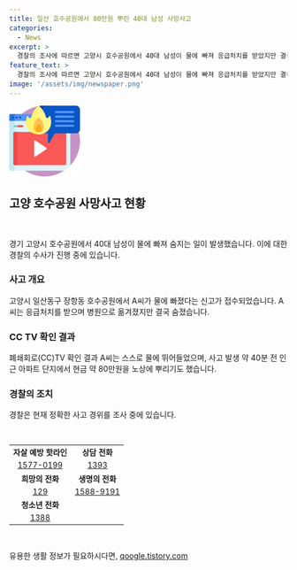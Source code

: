 ```yaml
---
title: 일산 호수공원에서 80만원 뿌린 40대 남성 사망사고
categories:
  - News
excerpt: >
  경찰의 조사에 따르면 고양시 호수공원에서 40대 남성이 물에 빠져 응급처치를 받았지만 결국 숨지는 사건이 발생했다. 남성은 스스로 물에 뛰어들었으며, 사고 발생 전에는 현금을 노상에 뿌린 것으로 확인됐다. 경찰은 사고 경위를 조사 중에 있으며, 자살 예방을 위한 상담 전화번호도 안내되었다. (요약 : 148자)
feature_text: >
  경찰의 조사에 따르면 고양시 호수공원에서 40대 남성이 물에 빠져 응급처치를 받았지만 결국 숨지는 사건이 발생했다. 남성은 스스로 물에 뛰어들었으며, 사고 발생 전에는 현금을 노상에 뿌린 것으로 확인됐다. 경찰은 사고 경위를 조사 중에 있으며, 자살 예방을 위한 상담 전화번호도 안내되었다. (요약 : 148자)
image: '/assets/img/newspaper.png'
---
```


<p><img src="/assets/img/news.png" alt="rentncar 속보" /></p>

<h2 data-ke-size="size26">고양 호수공원 사망사고 현황</h2>

<p data-ke-size="size16">&nbsp;</p>

<p>경기 고양시 호수공원에서 40대 남성이 물에 빠져 숨지는 일이 발생했습니다. 이에 대한 경찰의 수사가 진행 중에 있습니다. </p>

<h3>사고 개요</h3>

<p data-ke-size="size16">고양시 일산동구 장항동 호수공원에서 A씨가 물에 빠졌다는 신고가 접수되었습니다. A씨는 응급처치를 받으며 병원으로 옮겨졌지만 결국 숨졌습니다. </p>

<h3>CC TV 확인 결과</h3>

<p data-ke-size="size16">폐쇄회로(CC)TV 확인 결과 A씨는 스스로 물에 뛰어들었으며, 사고 발생 약 40분 전 인근 아파트 단지에서 현금 약 80만원을 노상에 뿌리기도 했습니다. </p>

<h3>경찰의 조치</h3>

<p data-ke-size="size16">경찰은 현재 정확한 사고 경위를 조사 중에 있습니다. </p>

<p data-ke-size="size16">&nbsp;</p>

<table>
<tbody>
<tr>
<td style="text-align: center; height: 17px;"><b>자살 예방 핫라인</b></td>
<td style="text-align: center; height: 17px;"><b>상담 전화</b></td>
</tr>
<tr>
<td style="text-align: center; height: 17px;"><a href="tel:1577-0199">1577-0199</a></td>
<td style="text-align: center; height: 17px;"><a href="tel:1393">1393</a></td>
</tr>
<tr>
<td style="text-align: center; height: 17px;"><b>희망의 전화</b></td>
<td style="text-align: center; height: 17px;"><b>생명의 전화</b></td>
</tr>
<tr>
<td style="text-align: center; height: 17px;"><a href="tel:129">129</a></td>
<td style="text-align: center; height: 17px;"><a href="tel:1588-9191">1588-9191</a></td>
</tr>
<tr>
<td style="text-align: center; height: 17px;"><b>청소년 전화</b></td>
<td style="text-align: center; height: 17px;"><b>&nbsp;</b></td>
</tr>
<tr>
<td style="text-align: center; height: 17px;"><a href="tel:1388">1388</a></td>
<td style="text-align: center; height: 17px;"><b>&nbsp;</b></td>
</tr>
</tbody>
</table>

<p data-ke-size="size16">&nbsp;</p>
유용한 생활 정보가 필요하시다면, <a href="https://qoogle.tistory.com" rel="dofollow">qoogle.tistory.com</a>


